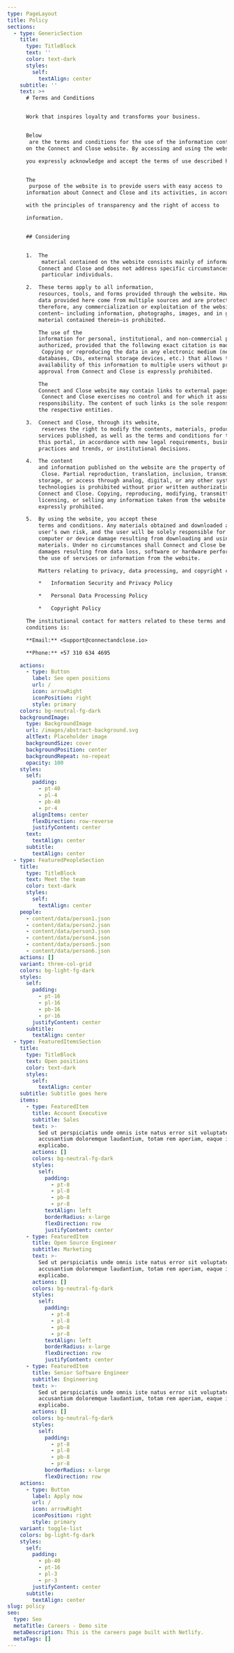 ```yaml
---
type: PageLayout
title: Policy
sections:
  - type: GenericSection
    title:
      type: TitleBlock
      text: ''
      color: text-dark
      styles:
        self:
          textAlign: center
    subtitle: ''
    text: >+
      # Terms and Conditions


      Work that inspires loyalty and transforms your business.


      Below
       are the terms and conditions for the use of the information contained 
      on the Connect and Close website. By accessing and using the website, 

      you expressly acknowledge and accept the terms of use described here.


      The
       purpose of the website is to provide users with easy access to 
      information about Connect and Close and its activities, in accordance 

      with the principles of transparency and the right of access to 

      information.


      ## Considering


      1.  The
           material contained on the website consists mainly of information about 
          Connect and Close and does not address specific circumstances related to
           particular individuals.

      2.  These terms apply to all information, 
          resources, tools, and forms provided through the website. However, the 
          data provided here come from multiple sources and are protected by law; 
          therefore, any commercialization or exploitation of the website’s 
          content— including information, photographs, images, and in general all 
          material contained therein—is prohibited.

          The use of the 
          information for personal, institutional, and non-commercial purposes is 
          authorized, provided that the following exact citation is made: *"Source: Connect and Close - www\.connectandclose.io"*.
           Copying or reproducing the data in any electronic medium (networks, 
          databases, CDs, external storage devices, etc.) that allows the 
          availability of this information to multiple users without prior 
          approval from Connect and Close is expressly prohibited.

          The 
          Connect and Close website may contain links to external pages over which
           Connect and Close exercises no control and for which it assumes no 
          responsibility. The content of such links is the sole responsibility of 
          the respective entities.

      3.  Connect and Close, through its website,
           reserves the right to modify the contents, materials, products, and 
          services published, as well as the terms and conditions for the use of 
          this portal, in accordance with new legal requirements, business 
          practices and trends, or institutional decisions.

      4.  The content 
          and information published on the website are the property of Connect and
           Close. Partial reproduction, translation, inclusion, transmission, 
          storage, or access through analog, digital, or any other systems or 
          technologies is prohibited without prior written authorization from 
          Connect and Close. Copying, reproducing, modifying, transmitting, 
          licensing, or selling any information taken from the website is 
          expressly prohibited.

      5.  By using the website, you accept these 
          terms and conditions. Any materials obtained and downloaded are at the 
          user’s own risk, and the user will be solely responsible for any 
          computer or device damage resulting from downloading and using such 
          materials. Under no circumstances shall Connect and Close be liable for 
          damages resulting from data loss, software or hardware performance, or 
          the use of services or information from the website.

          Matters relating to privacy, data processing, and copyright can be consulted in the relevant policies:

          *   Information Security and Privacy Policy

          *   Personal Data Processing Policy

          *   Copyright Policy

      The institutional contact for matters related to these terms and
      conditions is:

      **Email:** <Support@connectandclose.io>

      **Phone:** +57 310 634 4695

    actions:
      - type: Button
        label: See open positions
        url: /
        icon: arrowRight
        iconPosition: right
        style: primary
    colors: bg-neutral-fg-dark
    backgroundImage:
      type: BackgroundImage
      url: /images/abstract-background.svg
      altText: Placeholder image
      backgroundSize: cover
      backgroundPosition: center
      backgroundRepeat: no-repeat
      opacity: 100
    styles:
      self:
        padding:
          - pt-40
          - pl-4
          - pb-40
          - pr-4
        alignItems: center
        flexDirection: row-reverse
        justifyContent: center
      text:
        textAlign: center
      subtitle:
        textAlign: center
  - type: FeaturedPeopleSection
    title:
      type: TitleBlock
      text: Meet the team
      color: text-dark
      styles:
        self:
          textAlign: center
    people:
      - content/data/person1.json
      - content/data/person2.json
      - content/data/person3.json
      - content/data/person4.json
      - content/data/person5.json
      - content/data/person6.json
    actions: []
    variant: three-col-grid
    colors: bg-light-fg-dark
    styles:
      self:
        padding:
          - pt-16
          - pl-16
          - pb-16
          - pr-16
        justifyContent: center
      subtitle:
        textAlign: center
  - type: FeaturedItemsSection
    title:
      type: TitleBlock
      text: Open positions
      color: text-dark
      styles:
        self:
          textAlign: center
    subtitle: Subtitle goes here
    items:
      - type: FeaturedItem
        title: Account Executive
        subtitle: Sales
        text: >-
          Sed ut perspiciatis unde omnis iste natus error sit voluptatem
          accusantium doloremque laudantium, totam rem aperiam, eaque ipsa quae.
          explicabo.
        actions: []
        colors: bg-neutral-fg-dark
        styles:
          self:
            padding:
              - pt-8
              - pl-8
              - pb-8
              - pr-8
            textAlign: left
            borderRadius: x-large
            flexDirection: row
            justifyContent: center
      - type: FeaturedItem
        title: Open Source Engineer
        subtitle: Marketing
        text: >-
          Sed ut perspiciatis unde omnis iste natus error sit voluptatem
          accusantium doloremque laudantium, totam rem aperiam, eaque ipsa quae.
          explicabo.
        actions: []
        colors: bg-neutral-fg-dark
        styles:
          self:
            padding:
              - pt-8
              - pl-8
              - pb-8
              - pr-8
            textAlign: left
            borderRadius: x-large
            flexDirection: row
            justifyContent: center
      - type: FeaturedItem
        title: Senior Software Engineer
        subtitle: Engineering
        text: >-
          Sed ut perspiciatis unde omnis iste natus error sit voluptatem
          accusantium doloremque laudantium, totam rem aperiam, eaque ipsa quae.
          explicabo.
        actions: []
        colors: bg-neutral-fg-dark
        styles:
          self:
            padding:
              - pt-8
              - pl-8
              - pb-8
              - pr-8
            borderRadius: x-large
            flexDirection: row
    actions:
      - type: Button
        label: Apply now
        url: /
        icon: arrowRight
        iconPosition: right
        style: primary
    variant: toggle-list
    colors: bg-light-fg-dark
    styles:
      self:
        padding:
          - pb-40
          - pt-16
          - pl-3
          - pr-3
        justifyContent: center
      subtitle:
        textAlign: center
slug: policy
seo:
  type: Seo
  metaTitle: Careers - Demo site
  metaDescription: This is the careers page built with Netlify.
  metaTags: []
---
```

